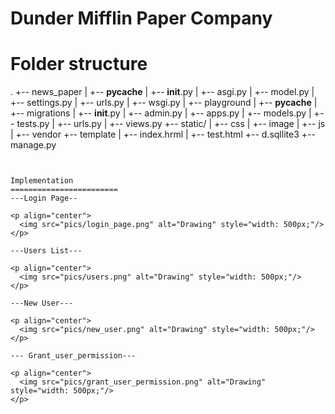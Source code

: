 # Dunder Mifflin Paper Company


Folder structure
===================

.
+-- news_paper
|   +-- __pycache__
|   +-- __init__.py
|   +-- asgi.py
|   +-- model.py
|   +-- settings.py
|   +-- urls.py
|   +-- wsgi.py
|
+-- playground
|   +--  __pycache__
|   +-- migrations
|   +-- __init__.py
|   +-- admin.py
|   +-- apps.py
|   +-- models.py
|   +-- tests.py
|   +-- urls.py
|   +-- views.py
+-- static/
|   +-- css
|   +-- image
|   +-- js
|   +-- vendor
+-- template
|   +-- index.hrml
|   +-- test.html
+-- d.sqllite3
+-- manage.py
```


Implementation
========================
---Login Page--

<p align="center">
  <img src="pics/login_page.png" alt="Drawing" style="width: 500px;"/>
</p>

---Users List---

<p align="center">
  <img src="pics/users.png" alt="Drawing" style="width: 500px;"/>
</p>

---New User---

<p align="center">
  <img src="pics/new_user.png" alt="Drawing" style="width: 500px;"/>
</p>

--- Grant_user_permission---

<p align="center">
  <img src="pics/grant_user_permission.png" alt="Drawing" style="width: 500px;"/>
</p>


